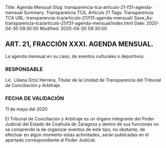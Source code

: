 Title: Agenda Mensual
Slug: transparencia-tca-articulo-21-f31-agenda-mensual
Summary: Transparencia TCA, Artículo 21
Tags: Transparencia TCA
URL: transparencia-tca/articulo-21/f31-agenda-mensual/
Save_As: transparencia-tca/articulo-21/f31-agenda-mensual/index.html
Date: 2020-04-30 09:30:00
Modified: 2020-04-30 09:30:00


## ART. 21, FRACCIÓN XXXI. AGENDA MENSUAL.

La agenda mensual en su caso, de eventos culturales o deportivos.


### RESPONSABLE

Lic. Liliana Ortiz Herrera, Titular de la Unidad de Transparencia del Tribunal de Conciliación y Arbitraje.


### FECHA DE VALIDACIÓN

11 de mayo del 2020


El Tribunal de Conciliación y Arbitraje es un órgano integrante del Poder Judicial del Estado de Coahuila de Zaragoza y dentro de sus funciones no se comprende la de organizar eventos de este tipo, no obstante, de efectuar en algún momento estas actividades, serán publicadas en el apartado correspondiente al Poder Judicial.



